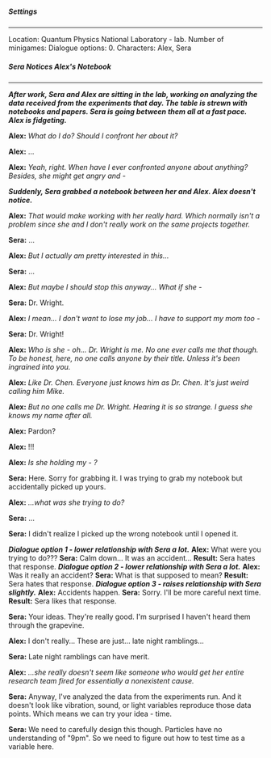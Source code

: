 ##### Settings
---
Location: Quantum Physics National Laboratory - lab.
Number of minigames:
Dialogue options: 0.
Characters: Alex, Sera

##### Sera Notices Alex's Notebook
---
***After work, Sera and Alex are sitting in the lab, working on analyzing the data received from the experiments that day. The table is strewn with notebooks and papers. Sera is going between them all at a fast pace. Alex is fidgeting.***

**Alex:** *What do I do? Should I confront her about it?*

**Alex:** ...

**Alex:** *Yeah, right. When have I ever confronted anyone about anything? Besides, she might get angry and -*

***Suddenly, Sera grabbed a notebook between her and Alex. Alex doesn't notice.***

**Alex:** *That would make working with her really hard. Which normally isn't a problem since she and I don't really work on the same projects together.*

**Sera:** ...

**Alex:** *But I actually am pretty interested in this...*

**Sera:** ...

**Alex:** *But maybe I should stop this anyway... What if she -*

**Sera:** Dr. Wright.

**Alex:** *I mean... I don't want to lose my job... I have to support my mom too -*

**Sera:** Dr. Wright!

**Alex:** *Who is she - oh... Dr. Wright is me. No one ever calls me that though. To be honest, here, no one calls anyone by their title. Unless it's been ingrained into you.*

**Alex:** *Like Dr. Chen. Everyone just knows him as Dr. Chen. It's just weird calling him Mike.*

**Alex:** *But no one calls me Dr. Wright. Hearing it is so strange. I guess she knows my name after all.*

**Alex:** Pardon?

**Alex:** !!!

**Alex:** *Is she holding my - ?*

**Sera:** Here. Sorry for grabbing it. I was trying to grab my notebook but accidentally picked up yours.

**Alex:** *...what was she trying to do?*

**Sera:** ...

**Sera:** I didn't realize I picked up the wrong notebook until I opened it.

***Dialogue option 1 - lower relationship with Sera a lot.***
	**Alex:** What were you trying to do???
	**Sera:** Calm down... It was an accident...
	**Result:** Sera hates that response.
***Dialogue option 2 - lower relationship with Sera a lot.***
	**Alex:** Was it really an accident?
	**Sera:** What is that supposed to mean?
	**Result:** Sera hates that response.
***Dialogue option 3 - raises relationship with Sera slightly.***
	**Alex:** Accidents happen.
	**Sera:** Sorry. I'll be more careful next time.
	**Result:** Sera likes that response.

**Sera:** Your ideas. They're really good. I'm surprised I haven't heard them through the grapevine.

**Alex:** I don't really... These are just... late night ramblings...

**Sera:** Late night ramblings can have merit.

**Alex:** *...she really doesn't seem like someone who would get her entire research team fired for essentially a nonexistent cause.*

**Sera:** Anyway, I've analyzed the data from the experiments run. And it doesn't look like vibration, sound, or light variables reproduce those data points. Which means we can try your idea - time. 

**Sera:** We need to carefully design this though. Particles have no understanding of "9pm". So we need to figure out how to test time as a variable here.